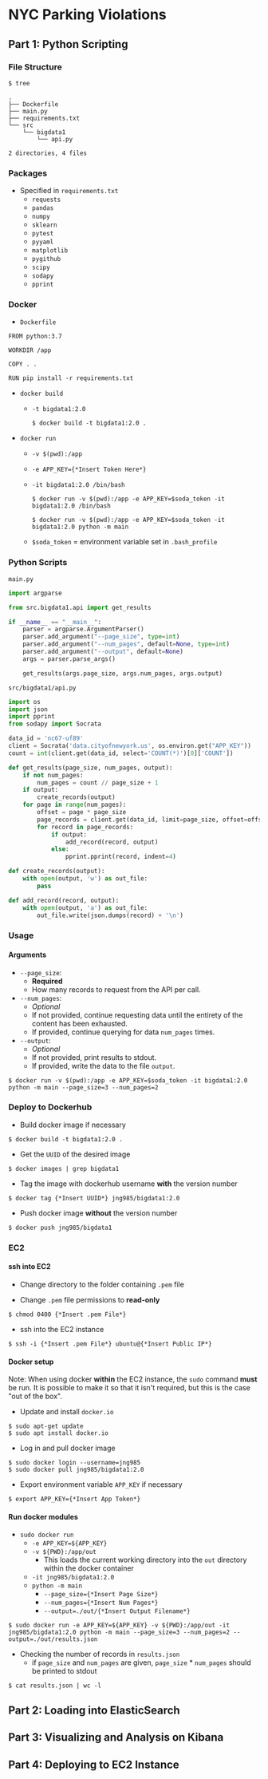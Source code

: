 # NYC Parking Violations

## Part 1: Python Scripting	

### File Structure

  ```console
  $ tree
  ```

  ```console
  .
  ├── Dockerfile
  ├── main.py
  ├── requirements.txt
  └── src
      └── bigdata1
          └── api.py

  2 directories, 4 files
  ```

### Packages 
- Specified in `requirements.txt`
  - `requests`
  - `pandas`
  - `numpy`
  - `sklearn`
  - `pytest`
  - `pyyaml`
  - `matplotlib`
  - `pygithub`
  - `scipy`
  - `sodapy`
  - `pprint`

### Docker

  - `Dockerfile`

  ```
  FROM python:3.7

  WORKDIR /app

  COPY . .

  RUN pip install -r requirements.txt
  ```

  - `docker build`
  
    - `-t bigdata1:2.0`
    
      ```console
      $ docker build -t bigdata1:2.0 .
      ```

  - `docker run`
  
    - `-v $(pwd):/app`
    - `-e APP_KEY={*Insert Token Here*}`
    - `-it bigdata1:2.0 /bin/bash`
    
    
      ```console
      $ docker run -v $(pwd):/app -e APP_KEY=$soda_token -it bigdata1:2.0 /bin/bash
      ```
      ```console
      $ docker run -v $(pwd):/app -e APP_KEY=$soda_token -it bigdata1:2.0 python -m main
      ```
      
    - `$soda_token` = environment variable set in `.bash_profile`
  
### Python Scripts

`main.py`
```py
import argparse

from src.bigdata1.api import get_results

if __name__ == "__main__":
    parser = argparse.ArgumentParser()
    parser.add_argument("--page_size", type=int)
    parser.add_argument("--num_pages", default=None, type=int)
    parser.add_argument("--output", default=None)
    args = parser.parse_args()

    get_results(args.page_size, args.num_pages, args.output)
 ```

`src/bigdata1/api.py`
```py
import os
import json 
import pprint
from sodapy import Socrata

data_id = 'nc67-uf89'
client = Socrata('data.cityofnewyork.us', os.environ.get("APP_KEY"))
count = int(client.get(data_id, select='COUNT(*)')[0]['COUNT'])

def get_results(page_size, num_pages, output):
    if not num_pages:
        num_pages = count // page_size + 1
    if output:
        create_records(output)
    for page in range(num_pages):
        offset = page * page_size
        page_records = client.get(data_id, limit=page_size, offset=offset)
        for record in page_records:
            if output:
                add_record(record, output)
            else:
                pprint.pprint(record, indent=4)

def create_records(output):
    with open(output, 'w') as out_file:
        pass

def add_record(record, output):
    with open(output, 'a') as out_file: 
        out_file.write(json.dumps(record) + '\n')
```

  
### Usage

#### Arguments

- `--page_size`: 
  - **Required**
  - How many records to request from the API per call.
- `--num_pages`: 
  - *Optional*
  - If not provided, continue requesting data until the entirety of the content has been exhausted. 
  - If provided, continue querying for data `num_pages` times.
- `--output`: 
  - *Optional*
  - If not provided, print results to stdout. 
  - If provided, write the data to the file `output`.


```console
$ docker run -v $(pwd):/app -e APP_KEY=$soda_token -it bigdata1:2.0 python -m main --page_size=3 --num_pages=2 
```

### Deploy to Dockerhub

- Build docker image if necessary
```console
$ docker build -t bigdata1:2.0 .
```

- Get the `UUID` of the desired image
```console
$ docker images | grep bigdata1
```

- Tag the image with dockerhub username **with** the version number
```console
$ docker tag {*Insert UUID*} jng985/bigdata1:2.0
```

- Push docker image **without** the version number
```console
$ docker push jng985/bigdata1
```

### EC2

#### ssh into EC2

- Change directory to the folder containing `.pem` file

- Change `.pem` file permissions to **read-only**

```console
$ chmod 0400 {*Insert .pem File*}
```

- ssh into the EC2 instance

```console
$ ssh -i {*Insert .pem File*} ubuntu@{*Insert Public IP*}
```

#### Docker setup 

Note: When using docker **within** the EC2 instance, the `sudo` command **must** be run. It is possible to make it so that it isn't required, but this is the case "out of the box".

- Update and install `docker.io`

```console
$ sudo apt-get update
$ sudo apt install docker.io
```

- Log in and pull docker image

```console
$ sudo docker login --username=jng985
$ sudo docker pull jng985/bigdata1:2.0
```

- Export environment variable `APP_KEY` if necessary

```console
$ export APP_KEY={*Insert App Token*}
```

#### Run docker modules

- `sudo docker run`
  - `-e APP_KEY=${APP_KEY}`
  - `-v ${PWD}:/app/out`
    - This loads the current working directory into the `out` directory within the docker container
  - `-it jng985/bigdata1:2.0`
  - `python -m main` 
    - `--page_size={*Insert Page Size*}` 
    - `--num_pages={*Insert Num Pages*}`
    - `--output=./out/{*Insert Output Filename*}`
    
```console
$ sudo docker run -e APP_KEY=${APP_KEY} -v ${PWD}:/app/out -it jng985/bigdata1:2.0 python -m main --page_size=3 --num_pages=2 --output=./out/results.json
```

- Checking the number of records in `results.json`
  - if `page_size` and `num_pages` are given, `page_size` * `num_pages` should be printed to stdout
  
```console
$ cat results.json | wc -l
```

## Part 2: Loading into ElasticSearch	


## Part 3: Visualizing and Analysis on Kibana	


## Part 4: Deploying to EC2 Instance	

